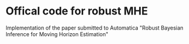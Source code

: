 # Offical code for robust MHE
Implementation of the paper submitted to Automatica "Robust Bayesian Inference for Moving Horizon Estimation"
